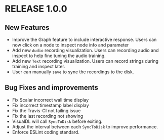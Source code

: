 # RELEASE 1.0.0

## New Features

- Improve the Graph feature to include interactive response. Users can now click on a node to inspect node info and parameter
- Add new `Audio` recording visualization. Users can recording audio and inspect to help fine tuning the audio training.
- Add new `Text` recording visualization. Users can record strings during training and inspect later.
- User can manually `save` to sync the recordings to the disk.

## Bug Fixes and improvements

- Fix Scalar incorrect wall time display
- Fix incorrect timestamp label display
- Fix the Travis-CI not failing issue
- Fix the last recording not showing
- VisualDL will call `SyncToDisk` before exiting.
- Adjust the interval between each `SyncToDisk` to improve performance.
- Enforce ESLint coding standard.
